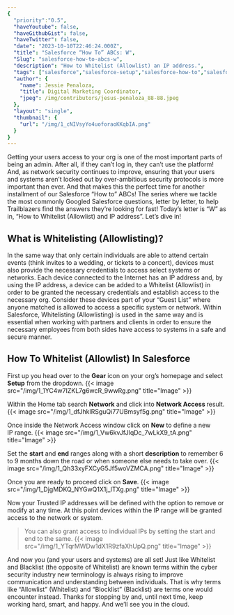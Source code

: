 ```yaml
---
{
  "priority":"0.5",
  "haveYoutube": false,
  "haveGithubGist": false,
  "haveTwitter": false,
  "date": "2023-10-10T22:46:24.000Z",
  "title": "Salesforce “How To” ABCs: W",
  "Slug": "salesforce-how-to-abcs-w",
  "description": "How to Whitelist (Allowlist) an IP address.",
  "tags": ["salesforce","salesforce-setup","salesforce-how-to","salesforce-admin","salesforce-how-to-abcs"],
  "author": {
    "name": Jessie Penaloza,
    "title": Digital Marketing Coordinator,
    "jpeg": /img/contributors/jesus-penaloza_88-88.jpeg
  },
  "layout": "single",
  "thumbnail": {
    "url": "/img/1_cNIVsyYo4uoforaoKKqbIA.png"
  }
}
---
```

Getting your users access to your org is one of the most important parts of being an admin. After all, if they can’t log in, they can’t use the platform! And, as network security continues to improve, ensuring that your users and systems aren’t locked out by over-ambitious security protocols is more important than ever.
And that makes this the perfect time for another installment of our Salesforce “How to” ABCs! The series where we tackle the most commonly Googled Salesforce questions, letter by letter, to help Trailblazers find the answers they’re looking for fast!
Today’s letter is “W” as in, “How to Whitelist (Allowlist) and IP address”. Let’s dive in!

## What is Whitelisting (Allowlisting)?

In the same way that only certain individuals are able to attend certain events (think invites to a wedding, or tickets to a concert), devices must also provide the necessary credentials to access select systems or networks.
Each device connected to the Internet has an IP address and, by using the IP address, a device can be added to a Whitelist (Allowlist) in order to be granted the necessary credentials and establish access to the necessary org. Consider these devices part of your “Guest List” where anyone matched is allowed to access a specific system or network.
Within Salesforce, Whitelisting (Allowlisting) is used in the same way and is essential when working with partners and clients in order to ensure the necessary employees from both sides have access to systems in a safe and secure manner.

## How To Whitelist (Allowlist) In Salesforce

First up you head over to the <strong>Gear</strong> icon on your org’s homepage and select <strong>Setup</strong> from the dropdown.
{{< image src="/img/1_1YC4w7IZKL7g6wcR_9wwRg.png" title="Image" >}}

Within the Home tab search <strong>Network</strong> and click into <strong>Network Access </strong>result.
{{< image src="/img/1_dfJhklRSguQi77UBmsyf5g.png" title="Image" >}}

Once inside the Network Access window click on <strong>New</strong> to define a new IP range.
{{< image src="/img/1_Vw6kvJfJIqDc_7wLkX9_tA.png" title="Image" >}}

Set the <strong>start</strong> and <strong>end</strong> ranges along with a short <strong>description</strong> to remember 6 to 9 months down the road or when someone else needs to take over.
{{< image src="/img/1_Qh33xyFXCyG5Jf5woVZMCA.png" title="Image" >}}

Once you are ready to proceed click on <strong>Save</strong>.
{{< image src="/img/1_DjgMDKQ_NYGwQ1X1j_lTXg.png" title="Image" >}}

Now your Trusted IP addresses will be defined with the option to remove or modify at any time. At this point devices within the IP range will be granted access to the network or system.

> You can also grant access to individual IPs by setting the start and end to the same.
{{< image src="/img/1_YTqrMWDw1dX1R9zfaXhUpQ.png" title="Image" >}}

And now you (and your users and systems) are all set!
Just like Whitelist and Blacklist (the opposite of Whitelist) are known terms within the cyber security industry new terminology is always rising to improve communication and understanding between individuals. That is why terms like “Allowlist” (Whitelist) and “Blocklist” (Blacklist) are terms one would encounter instead.
Thanks for stopping by and, until next time, keep working hard, smart, and happy. And we’ll see you in the cloud.
